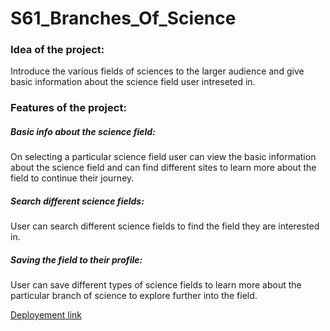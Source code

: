 # S61_Branches_Of_Science

### Idea of the project:
Introduce the various fields of sciences to the larger audience and give basic information about the science field user intreseted in.

### Features of the project:
##### Basic info about the science field:
On selecting a particular science field user can view the basic information about the science field and can find different sites to learn more about the field to continue their journey.

##### Search different science fields:
User can search different science fields to find the field they are interested in.

##### Saving the field to their profile:
User can save different types of science fields to learn more about the particular branch of science to explore further into the field.

[Deployement link](https://s61-branches-of-science.onrender.com)